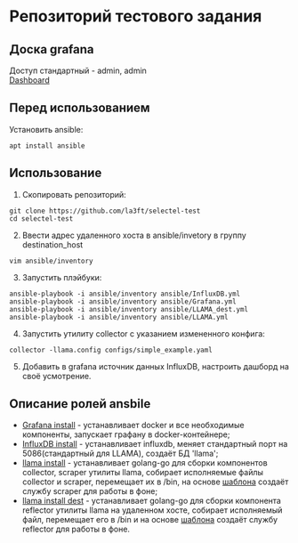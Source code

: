 # Репозиторий тестового задания

## Доска grafana
Доступ стандартный - admin, admin  
[Dashboard](http://45.92.176.106:3000/d/a911198f-d53f-473e-9cf2-488423547f12/llama-stats?orgId=1&from=now-3h&to=now)

## Перед использованием
Установить ansible:
```shell
apt install ansible
```

## Использование

1. Скопировать репозиторий:
```shell
git clone https://github.com/la3ft/selectel-test
cd selectel-test
```
2. Ввести адрес удаленного хоста в ansible/invetory в группу destination_host
```shell
vim ansible/inventory
```
3. Запустить плэйбуки: 
```shell
ansible-playbook -i ansible/inventory ansible/InfluxDB.yml
ansible-playbook -i ansible/inventory ansible/Grafana.yml
ansible-playbook -i ansible/inventory ansible/LLAMA_dest.yml
ansible-playbook -i ansible/inventory ansible/LLAMA.yml
```
4. Запустить утилиту collector с указанием измененного конфига:
```shell
collector -llama.config configs/simple_example.yaml
```
5. Добавить в grafana источник данных InfluxDB, настроить дашборд на своё усмотрение.

## Описание ролей ansbile
- [Grafana install](/ansible/roles/Grafana%20install/tasks/main.yml) - устанавливает docker и все необходимые компоненты, запускает графану в docker-контейнере;
- [InfluxDB install](/ansible/roles/InfluxDB%20install/tasks/main.yml) - устанавливает influxdb, меняет стандартный порт на 5086(стандартный для LLAMA), создаёт БД 'llama';
- [llama install](/ansible/roles/llama%20install/tasks/main.yml) - устанавливает golang-go для сборки компонентов collector, scraper утилиты llama, собирает исполняемые файлы collector и scraper, перемещает их в /bin, на основе [шаблона](/ansible/roles/llama%20install%20dest/templates/scraper.service.j2) создаёт службу scraper для работы в фоне;
- [llama install dest](/ansible/roles/llama%20install%20dest/tasks/main.yml) - устанавливает golang-go для сборки компонента reflector утилиты llama на удаленном хосте, собирает исполняемый файл, перемещает его в /bin и на основе [шаблона](/ansible/roles/llama%20install%20dest/templates/reflector.service.j2) создаёт службу reflector для работы в фоне.
